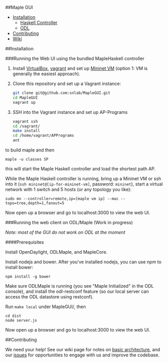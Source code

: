 ##Maple GUI

- [Installation](#installation)
  - [Haskell Controller](#running-the-web-ui-using-the-bundled-maplehaskell-controller)
  - [ODL](#running-the-web-client-on-odlmaple-work-in-progress)
- [Contributing](#contributing)
- [Wiki](https://github.com/snlab/MapleGUI/wiki)

##Installation

###Running the Web UI using the bundled MapleHaskell controller

1. Install [VirtualBox](https://www.virtualbox.org/wiki/Downloads), [vagrant](https://www.vagrantup.com/downloads.html) and set up [Mininet VM](http://mininet.org/download/) (option 1: VM is generally the easiest approach). 

2. Clone this repository and set up a Vagrant instance:

    ```bash
    git clone git@github.com:snlab/MapleGUI.git
    cd MapleGUI
    vagrant up
    ```
    
3. SSH into the Vagrant instance and set up AP-Programs

    ```bash
    vagrant ssh
    cd /vagrant/
    make install
    cd /home/vagrant/APPrograms
    ant
    ```

to build maple and then

    maple -u classes SP

this will start the Maple Haskell controller and load the shortest path AP. 

While the Maple Haskell controller is running, bring up a Mininet VM or ssh into it (``ssh mininet@[ip-for-mininet-vm]``, password: ``mininet``), start a virtual network with 1 switch and 5 hosts (or any topology you like):

    sudo mn --controller=remote,ip=[maple vm ip] --mac --topo=tree,depth=1,fanout=5

Now open up a browser and go to localhost:3000 to view the web UI. 

###Running the web client on ODL/Maple (Work in progress)

_Note: most of the GUI do not work on ODL at the moment_

####Prerequisites 

Install OpenDaylight, ODLMaple, and MapleCore.

Install nodejs and bower. After you've installed nodejs, you can use npm to install bower:

    npm install -g bower

Make sure ODLMaple is running (you see "Maple Initialized" in the ODL console), and install the odl-restconf feature (so our local server can access the ODL datastore using restconf).

Run `make local` under MapleGUI/, then

    cd dist
    node server.js
    
Now open up a browser and go to localhost:3000 to view the web UI. 

##Contributing

We need your help! See our wiki page for notes on [basic architecture](https://github.com/snlab/MapleGUI/wiki/Web-GUI-architecture), and our [issues](https://github.com/snlab/MapleGUI/issues) for opportunities to engage with us and improve the codebase.

